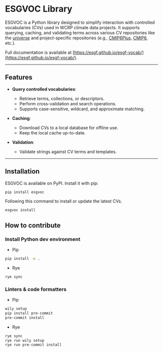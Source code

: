 # ESGVOC Library

ESGVOC is a Python library designed to simplify interaction with controlled vocabularies (CVs) used in WCRP climate data projects. It supports querying, caching, and validating terms across various CV repositories like the [universe](https://github.com/WCRP-CMIP/WCRP-universe/tree/esgvoc) and project-specific repositories (e.g., [CMIP6Plus](https://github.com/WCRP-CMIP/CMIP6Plus_CVs/tree/esgvoc), [CMIP6](https://github.com/WCRP-CMIP/CMIP6_CVs/tree/esgvoc), etc.).

Full documentation is available at [https://esgf.github.io/esgf-vocab/](https://esgf.github.io/esgf-vocab/).

---

## Features

- **Query controlled vocabularies**:
  - Retrieve terms, collections, or descriptors.
  - Perform cross-validation and search operations.
  - Supports case-sensitive, wildcard, and approximate matching.

- **Caching**:
  - Download CVs to a local database for offline use.
  - Keep the local cache up-to-date.

- **Validation**:
  - Validate strings against CV terms and templates.

---

## Installation

ESGVOC is available on PyPI. Install it with pip:

```bash
pip install esgvoc
```

Following this command to install or update the latest CVs.


```bash
esgvoc install
```

## How to contribute

### Install Python dev environment

* Pip

```bash
pip install -e .
```

* Rye

```bash
rye sync
```

### Linters & code formatters

* Pip

```bash
wily setup
pip install pre-commit
pre-commit install
```

* Rye

```bash
rye sync
rye run wily setup
rye run pre-commit install
```

